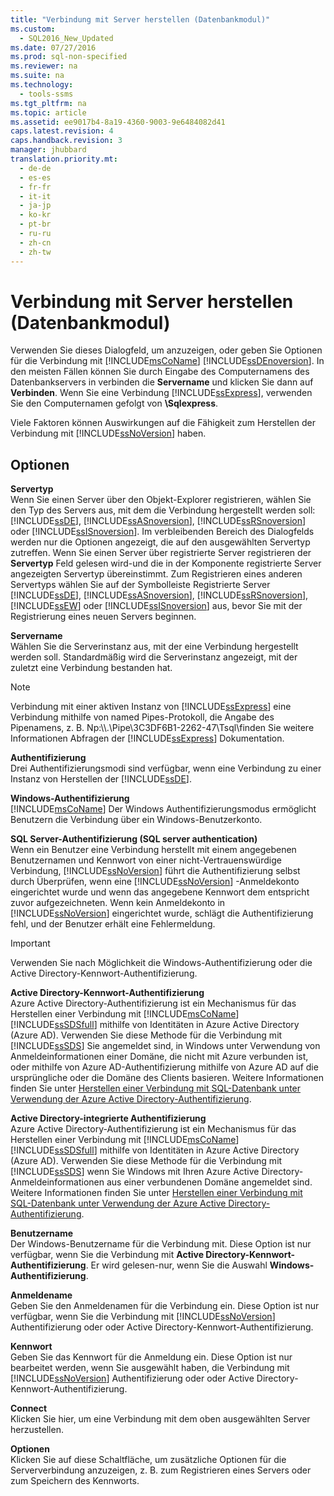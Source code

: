 ```yaml
---
title: "Verbindung mit Server herstellen (Datenbankmodul)"
ms.custom: 
  - SQL2016_New_Updated
ms.date: 07/27/2016
ms.prod: sql-non-specified
ms.reviewer: na
ms.suite: na
ms.technology: 
  - tools-ssms
ms.tgt_pltfrm: na
ms.topic: article
ms.assetid: ee9017b4-8a19-4360-9003-9e6484082d41
caps.latest.revision: 4
caps.handback.revision: 3
manager: jhubbard
translation.priority.mt: 
  - de-de
  - es-es
  - fr-fr
  - it-it
  - ja-jp
  - ko-kr
  - pt-br
  - ru-ru
  - zh-cn
  - zh-tw
---
```

# Verbindung mit Server herstellen (Datenbankmodul)
Verwenden Sie dieses Dialogfeld, um anzuzeigen, oder geben Sie Optionen für die Verbindung mit [!INCLUDE[msCoName](../content/includes/msCoName_md.md)] [!INCLUDE[ssDEnoversion](../content/includes/ssDEnoversion_md.md)]. In den meisten Fällen können Sie durch Eingabe des Computernamens des Datenbankservers in verbinden die **Servername** und klicken Sie dann auf **Verbinden**. Wenn Sie eine Verbindung [!INCLUDE[ssExpress](../content/includes/ssExpress_md.md)], verwenden Sie den Computernamen gefolgt von **\\Sqlexpress**.  
  
Viele Faktoren können Auswirkungen auf die Fähigkeit zum Herstellen der Verbindung mit [!INCLUDE[ssNoVersion](../content/includes/ssNoVersion_md.md)] haben.  
  
## Optionen  
**Servertyp**  
Wenn Sie einen Server über den Objekt-Explorer registrieren, wählen Sie den Typ des Servers aus, mit dem die Verbindung hergestellt werden soll: [!INCLUDE[ssDE](../content/includes/ssDE_md.md)], [!INCLUDE[ssASnoversion](../content/includes/ssASnoversion_md.md)], [!INCLUDE[ssRSnoversion](../content/includes/ssRSnoversion_md.md)] oder [!INCLUDE[ssISnoversion](../content/includes/ssISnoversion_md.md)]. Im verbleibenden Bereich des Dialogfelds werden nur die Optionen angezeigt, die auf den ausgewählten Servertyp zutreffen. Wenn Sie einen Server über registrierte Server registrieren der **Servertyp** Feld gelesen wird\-und die in der Komponente registrierte Server angezeigten Servertyp übereinstimmt. Zum Registrieren eines anderen Servertyps wählen Sie auf der Symbolleiste Registrierte Server [!INCLUDE[ssDE](../content/includes/ssDE_md.md)], [!INCLUDE[ssASnoversion](../content/includes/ssASnoversion_md.md)], [!INCLUDE[ssRSnoversion](../content/includes/ssRSnoversion_md.md)], [!INCLUDE[ssEW](../content/includes/ssEW_md.md)] oder [!INCLUDE[ssISnoversion](../content/includes/ssISnoversion_md.md)] aus, bevor Sie mit der Registrierung eines neuen Servers beginnen.  
  
**Servername**  
Wählen Sie die Serverinstanz aus, mit der eine Verbindung hergestellt werden soll. Standardmäßig wird die Serverinstanz angezeigt, mit der zuletzt eine Verbindung bestanden hat.  
  
> [!NOTE]  
> Verbindung mit einer aktiven Instanz von [!INCLUDE[ssExpress](../content/includes/ssExpress_md.md)] eine Verbindung mithilfe von named Pipes-Protokoll, die Angabe des Pipenamens, z. B. Np:\\\\.\\Pipe\\3C3DF6B1\-2262\-47\\Tsql\\finden Sie weitere Informationen Abfragen der [!INCLUDE[ssExpress](../content/includes/ssExpress_md.md)] Dokumentation.  
  
**Authentifizierung**  
Drei Authentifizierungsmodi sind verfügbar, wenn eine Verbindung zu einer Instanz von Herstellen der [!INCLUDE[ssDE](../content/includes/ssDE_md.md)].  
  
**Windows-Authentifizierung**  
[!INCLUDE[msCoName](../content/includes/msCoName_md.md)] Der Windows Authentifizierungsmodus ermöglicht Benutzern die Verbindung über ein Windows-Benutzerkonto.  
  
**SQL Server-Authentifizierung (SQL server authentication)**  
Wenn ein Benutzer eine Verbindung herstellt mit einem angegebenen Benutzernamen und Kennwort von einer nicht\-Vertrauenswürdige Verbindung, [!INCLUDE[ssNoVersion](../content/includes/ssNoVersion_md.md)] führt die Authentifizierung selbst durch Überprüfen, wenn eine [!INCLUDE[ssNoVersion](../content/includes/ssNoVersion_md.md)] -Anmeldekonto eingerichtet wurde und wenn das angegebene Kennwort dem entspricht zuvor aufgezeichneten. Wenn kein Anmeldekonto in [!INCLUDE[ssNoVersion](../content/includes/ssNoVersion_md.md)] eingerichtet wurde, schlägt die Authentifizierung fehl, und der Benutzer erhält eine Fehlermeldung.  
  
> [!IMPORTANT]  
> Verwenden Sie nach Möglichkeit die Windows-Authentifizierung oder die Active Directory-Kennwort-Authentifizierung.  
  
**Active Directory-Kennwort-Authentifizierung**  
Azure Active Directory-Authentifizierung ist ein Mechanismus für das Herstellen einer Verbindung mit [!INCLUDE[msCoName](../content/includes/msCoName_md.md)][!INCLUDE[ssSDSfull](../content/includes/ssSDSfull_md.md)] mithilfe von Identitäten in Azure Active Directory (Azure AD).  Verwenden Sie diese Methode für die Verbindung mit [!INCLUDE[ssSDS](../content/includes/ssSDS_md.md)] Sie angemeldet sind, in Windows unter Verwendung von Anmeldeinformationen einer Domäne, die nicht mit Azure verbunden ist, oder mithilfe von Azure AD-Authentifizierung mithilfe von Azure AD auf die ursprüngliche oder die Domäne des Clients basieren. Weitere Informationen finden Sie unter [Herstellen einer Verbindung mit SQL-Datenbank unter Verwendung der Azure Active Directory-Authentifizierung](https://azure.microsoft.com/documentation/articles/sql-database-aad-authentication/).  
  
**Active Directory-integrierte Authentifizierung**  
Azure Active Directory-Authentifizierung ist ein Mechanismus für das Herstellen einer Verbindung mit [!INCLUDE[msCoName](../content/includes/msCoName_md.md)][!INCLUDE[ssSDSfull](../content/includes/ssSDSfull_md.md)] mithilfe von Identitäten in Azure Active Directory (Azure AD). Verwenden Sie diese Methode für die Verbindung mit [!INCLUDE[ssSDS](../content/includes/ssSDS_md.md)] wenn Sie Windows mit Ihren Azure Active Directory-Anmeldeinformationen aus einer verbundenen Domäne angemeldet sind. Weitere Informationen finden Sie unter [Herstellen einer Verbindung mit SQL-Datenbank unter Verwendung der Azure Active Directory-Authentifizierung](https://azure.microsoft.com/documentation/articles/sql-database-aad-authentication/).  
  
**Benutzername**  
Der Windows-Benutzername für die Verbindung mit. Diese Option ist nur verfügbar, wenn Sie die Verbindung mit **Active Directory-Kennwort-Authentifizierung**. Er wird gelesen\-nur, wenn Sie die Auswahl **Windows-Authentifizierung**.  
  
**Anmeldename**  
Geben Sie den Anmeldenamen für die Verbindung ein. Diese Option ist nur verfügbar, wenn Sie die Verbindung mit [!INCLUDE[ssNoVersion](../content/includes/ssNoVersion_md.md)] Authentifizierung oder oder Active Directory-Kennwort-Authentifizierung.  
  
**Kennwort**  
Geben Sie das Kennwort für die Anmeldung ein. Diese Option ist nur bearbeitet werden, wenn Sie ausgewählt haben, die Verbindung mit [!INCLUDE[ssNoVersion](../content/includes/ssNoVersion_md.md)] Authentifizierung oder oder Active Directory-Kennwort-Authentifizierung.  
  
**Connect**  
Klicken Sie hier, um eine Verbindung mit dem oben ausgewählten Server herzustellen.  
  
**Optionen**  
Klicken Sie auf diese Schaltfläche, um zusätzliche Optionen für die Serververbindung anzuzeigen, z. B. zum Registrieren eines Servers oder zum Speichern des Kennworts.  
  
